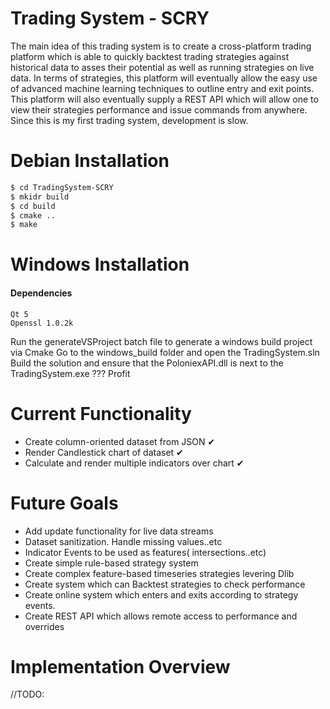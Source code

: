 # Trading System - SCRY 

The main idea of this trading system is to create a cross-platform trading platform which is able to quickly backtest trading strategies against historical data to asses their potential as well as running strategies on live data. In terms of strategies, this platform will eventually allow the easy use of advanced machine learning techniques to outline entry and exit points. This platform will also eventually supply a REST API which will allow one to view their strategies performance and issue commands from anywhere. Since this is my first trading system, development is slow. 

# Debian Installation
```sh
$ cd TradingSystem-SCRY
$ mkidr build
$ cd build
$ cmake ..
$ make
```

# Windows Installation
#### Dependencies
    Qt 5
    Openssl 1.0.2k
Run the generateVSProject batch file to generate a windows build project via Cmake
Go to the windows_build folder and open the TradingSystem.sln
Build the solution and ensure that the PoloniexAPI.dll is next to the TradingSystem.exe
???
Profit

# Current Functionality
  - Create column-oriented dataset from JSON ✔
  - Render Candlestick chart of dataset ✔
  - Calculate and render multiple indicators over chart ✔

# Future Goals
  - Add update functionality for live data streams
  - Dataset sanitization. Handle missing values..etc
  - Indicator Events to be used as features( intersections..etc)
  - Create simple rule-based strategy system
  - Create complex feature-based timeseries strategies levering Dlib
  - Create system which can Backtest strategies to check performance
  - Create online system which enters and exits according to strategy events.
  - Create REST API which allows remote access to performance and overrides

# Implementation Overview 
//TODO:


